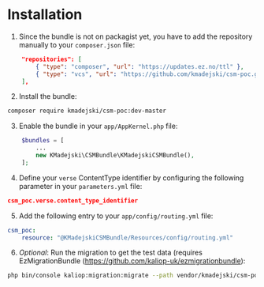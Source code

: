 # Installation

1) Since the bundle is not on packagist yet, you have to add the repository manually to your `composer.json` file:
```json
    "repositories": [
        { "type": "composer", "url": "https://updates.ez.no/ttl" },
        { "type": "vcs", "url": "https://github.com/kmadejski/csm-poc.git" }
    ],
```

2) Install the bundle:
```bash
composer require kmadejski/csm-poc:dev-master
```

3) Enable the bundle in your `app/AppKernel.php` file:
```php
    $bundles = [
        ...
        new KMadejski\CSMBundle\KMadejskiCSMBundle(),
    ];
```

4) Define your `verse` ContentType identifier by configuring the following parameter in your `parameters.yml` file:
```json
csm_poc.verse.content_type_identifier
```

5) Add the following entry to your `app/config/routing.yml` file:
```yaml
csm_poc:
    resource: "@KMadejskiCSMBundle/Resources/config/routing.yml"
```

6) *Optional*: Run the migration to get the test data (requires EzMigrationBundle (https://github.com/kaliop-uk/ezmigrationbundle):
```bash
php bin/console kaliop:migration:migrate --path vendor/kmadejski/csm-poc/src/bundle/MigrationVersions
```
